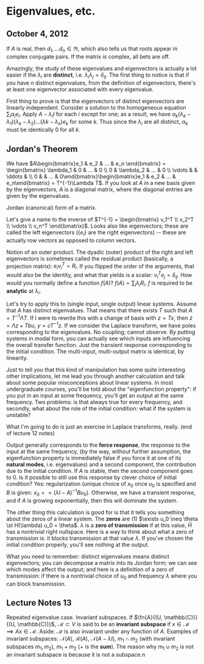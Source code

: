 Eigenvalues, etc.
=================
October 4, 2012
---------------

If $A$ is real, then $d_1, ... d_n \in \Re$, which also tells us that roots
appear in complex conjugate pairs. If the matrix is complex, all bets are
off.

Amazingly, the study of these eigenvalues and eigenvectors is actually a
lot easier if the $\lambda_i$ are **distinct**, i.e. $\lambda_i\lambda_j =
\delta_{ij}$. The first thing to notice is that if you have $n$ distinct
eigenvalues, from the definition of eigenvectors, there's at least one
eigenvector associated with every eigenvalue.

First thing to prove is that the eigenvectors of distinct eigenvectors are
linearly independent. Consider a solution to the homogeneous equation
$\sum_i \alpha_i e_i$. Apply $A - \lambda_i I$ for each $i$ except for one;
as a result, we have $\alpha_k (\lambda_k - \lambda_1)(\lambda_k -
\lambda_2) ... (\lambda k - \lambda_n) e_k$ for some $k$. Thus since the
$\lambda_i$ are all distinct, $\alpha_k$ must be identically $0$ for all
$k$.

Jordan's Theorem
----------------

We have $A\begin{bmatrix}e_1 & e_2 & ... & e_n \end{bmatrix} =
\begin{bmatrix} \lambda_1 & 0 & ... & 0 \\ 0 & \lambda_2 & ... & 0 \\
\vdots & & \ddots & \\ 0 & & ... & 0\end{bmatrix}\begin{bmatrix}e_1 & e_2 &
... & e_n\end{bmatrix} = T^{-1}\Lambda T$. If you look at $A$ in a new
basis given by the eigenvectors, $A$ is a diagonal matrix, where the
diagonal entries are given by the eigenvalues.

Jordan (canonical) form of a matrix.

Let's give a name to the inverse of $T^{-1} = \begin{bmatrix} v_1^T \\
v_2^T \\ \vdots \\ v_n^T \end{bmatrix}$. Looks also like eigenvectors;
these are called the left eigenvectors ($\{e_i\}$ are the right
eigenvectors) -- these are actually row vectors as opposed to column
vectors.

Notion of an outer product. The dyadic (outer) product of the right and
left eigenvectors is sometimes called the residual product (basically, a
projection matrix): $e_i v_i^T = R_i$. If you flipped the order of the
arguments, that would also be the identity, and what that yields is a
scalar: $v_i^T e_j = \delta_{ij}$. How would you normally define a function
$f(A)$? $f(A) = \sum_i \lambda_i R_i$. $f$ is required to be **analytic**
at $\lambda_i$.

Let's try to apply this to (single input, single output) linear
systems. Assume that $A$ has distinct eigenvalues. That means that there
exists $T$ such that $A = T^{-1}\Lambda T$. If I were to rewrite this with
a change of basis with $z = Tx$, then $\dot{z} = \Lambda z + Tbu$, $y =
cT^{-1}z$. If we consider the Laplace transform, we have poles
corresponding to the eigenvalues. No coupling; cannot observe. By putting
systems in modal form, you can actually see which inputs are influencing
the overall transfer function. Just the transient response corresponding to
the initial condition. The multi-input, multi-output matrix is identical,
by linearity.

Just to tell you that this kind of manipulation has some quite interesting
other implications, let me lead you through another calculation and talk
about some popular misconceptions about linear systems. In most
undergraduate courses, you'll be told about the "eigenfunction property":
if you put in an input at some frequency, you'll get an output at the same
frequency. Two problems: is that always true for every frequency, and
secondly, what about the role of the initial condition: what if the system
is unstable?

What I'm going to do is just an exercise in Laplace transforms,
really. (end of lecture 12 notes)

Output generally corresponds to the **force response**, the response to the
input at the same frequency, (by the way, without further assumption, the
eigenfunction property is immediately false if you force it at one of its
**natural modes**, i.e. eigenvalues) and a second component, the
contribution due to the initial condition. If $A$ is stable, then the
second component goes to 0. Is it possible to still use this response by
clever choice of initial condition? Yes: regularization (unique choice of
$x_0$ once $u_0$ is specified and $B$ is given: $x_0 = = (\lambda I -
A)^{-1}Bu_0$). Otherwise, we have a transient response, and if $A$ is
growing exponentially, then this will dominate the system.

The other thing this calculation is good for is that it tells you something
about the zeros of a linear system. The **zeros** are (1) $\exists u_0 \neq
\theta \st H(\lambda) u_0 = \theta$. $\lambda$ is a **zero of
transmission** if at this value, $\hat{H}$ has a nontrivial right
nullspace. Here is a way to think about what a zero of transmission is: it
blocks transmission at that value $\lambda$. If you've chosen the initial
condition properly, you'll see nothing at the output.

What you need to remember: distinct eigenvalues means distinct
eigenvectors; you can decompose a matrix into its Jordan form; we can see
which modes affect the output; and here is a definition of a zero of
transmission: if there is a nontrivial choice of $u_0$ and frequency
$\lambda$ where you can block transmission.

Lecture Notes 13
----------------

Repeated eigenvalue case. Invariant subspaces. If $\fn{A}{(U,
\mathbb{C})}{(U, \mathbb{C})}$, $\mathcal{M} \subset V$ is said to be an
**invariant subspace** if $x \in \mathcal{M} \implies Ax \in
\mathcal{M}$. Aside: $\mathcal{M}$ is also invariant under any function of
$A$. Examples of invariant subspaces: $\mathcal{N}(A)$, $\mathcal{R}(A)$,
$\mathcal{N}(A - \lambda I)$, $m_1 \cap m_2$ (with invariant subspaces
$m_1, m_2$), $m_1 + m_2$ ($+$ is the **sum**). The reason why $m_1 \cup
m_2$ is not an invariant subspace is because it is not a subspace.n
